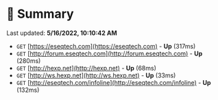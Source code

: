 # 📖 Summary
Last updated: **5/16/2022, 10:10:42 AM**

- `GET` [https://eseqtech.com](https://eseqtech.com) - **Up** (317ms)
- `GET` [http://forum.eseqtech.com](http://forum.eseqtech.com) - **Up** (280ms)
- `GET` [http://hexp.net](http://hexp.net) - **Up** (68ms)
- `GET` [http://ws.hexp.net](http://ws.hexp.net) - **Up** (33ms)
- `GET` [http://eseqtech.com/infoline](http://eseqtech.com/infoline) - **Up** (132ms)
